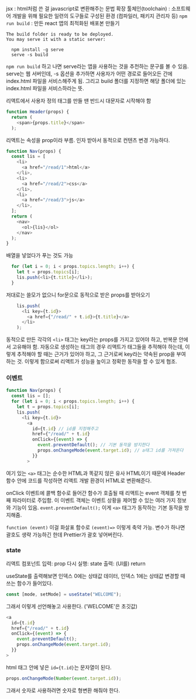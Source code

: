 jsx : html처럼 쓴 걸 javascript로 변환해주는 문법 확장
툴체인(toolchain) : 소프트웨어 개발을 위해 필요한 일련의 도구들로 구성된 환경 (컴파일러, 패키지 관리자 등)
`npm run build` : 만든 react 앱의 최적화된 배포본 만들기

```shell
The build folder is ready to be deployed.
You may serve it with a static server:

  npm install -g serve
  serve -s build
```

`npm run build` 하고 나면 serve라는 앱을 사용하는 것을 추천하는 문구를 볼 수 있음.
serve는 웹 서버인데, -s 옵션을 추가하면 사용자가 어떤 경로로 들어오든 간에 index.html 파일을 서비스해주게 됨.
그리고 build 폴더를 지정하면 해당 폴더에 있는 index.html 파일을 서비스하라는 뜻.

리액트에서 사용자 정의 태그를 만들 땐 반드시 대문자로 시작해야 함


```js
function Header(props) {
  return (
    <span>{props.title}</span>
  );
```

리액트는 속성을 prop이라 부름.
인자 받아서 동적으로 컨텐츠 변경 가능하다.

```js
function Nav(props) {
  const lis = [
    <li>
      <a href="/read/1">html</a>
    </li>,
    <li>
      <a href="/read/2">css</a>
    </li>,
    <li>
      <a href="/read/3">js</a>
    </li>,
  ];
  return (
    <nav>
      <ol>{lis}</ol>
    </nav>
  );
}
```

배열을 넣었다가 푸는 것도 가능

```js
  for (let i = 0; i < props.topics.length; i++) {
    let t = props.topics[i];
    lis.push(<li>{t.title}</li>);
  }
```

저대로는 쓸모가 없으니 for문으로 동적으로 받은 props를 받아오기

```js
    lis.push(
      <li key={t.id}>
        <a href={"/read/" + t.id}>{t.title}</a>
      </li>
    );
```

동적으로 만든 각각의 `<li>` 태그는 key라는 props를 가지고 있어야 하고, 반복문 안에서 고유해야 함. 
자동으로 생성하는 태그의 경우 리액트가 태그들을 추적해야 하는데, 이렇게 추적해야 할 때는 근거가 있어야 하고, 그 근거로써 key라는 약속된 prop을 부여하는 것.
이렇게 함으로써 리액트가 성능을 높이고 정확한 동작을 할 수 있게 협조.

### 이벤트

```js
function Nav(props) {
  const lis = [];
  for (let i = 0; i < props.topics.length; i++) {
    let t = props.topics[i];
    lis.push(
      <li key={t.id}>
        <a
          id={t.id} // id를 지정해주고
          href={"/read/" + t.id}
          onClick={(event) => {
            event.preventDefault(); // 기본 동작을 방지한다
            props.onChangeMode(event.target.id); // a태그 id를 가져온다
          }}
        >
```

여기 있는 `<a>` 태그는 순수한 HTML과 똑같지 않은 유사 HTML이기 때문에 Header 함수 안에 코드를 작성하면 리액트 개발 환경이 HTML로 변환해준다.

onClick 이벤트에 콜백 함수로 들어간 함수가 호출될 때 리액트는 event 객체를 첫 번째 파라미터로 주입함. 이 이벤트 객체는 이벤트 상황을 제어할 수 있는 여러 가지 정보와 기능이 있음.
`event.preventDefault();` 이게 `<a>` 태그가 동작하는 기본 동작을 방지해줌.

`function (event)` 이걸 화살표 함수로 `(event)=>` 이렇게 축약 가능.
변수가 하나면 괄호도 생략 가능하긴 한데 Prettier가 괄호 넣어버린다.

### state

리액트 컴포넌트
입력: prop
다시 실행: state
출력: (UI를) return

useState를 출력해보면 인덱스 0에는 상태값 데이터, 인덱스 1에는 상태값 변경할 때 쓰는 함수가 들어있다.

```js
const [mode, setMode] = useState("WELCOME");
```

그래서 이렇게 선언해놓고 사용한다. ('WELCOME'은 초깃값)

```js
<a
  id={t.id}
  href={"/read/" + t.id}
  onClick={(event) => {
	event.preventDefault();
	props.onChangeMode(event.target.id);
  }}
>
```

html 태그 안에 넣은 `id={t.id}`는 문자열이 된다.

```js
props.onChangeMode(Number(event.target.id));
```

그래서 숫자로 사용하려면 숫자로 형변환 해줘야 한다.

